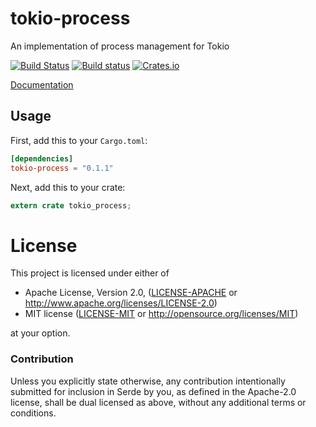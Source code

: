# tokio-process

An implementation of process management for Tokio

[![Build Status](https://travis-ci.org/alexcrichton/tokio-process.svg?branch=master)](https://travis-ci.org/alexcrichton/tokio-process)
[![Build status](https://ci.appveyor.com/api/projects/status/43c8g7fy801e5902?svg=true)](https://ci.appveyor.com/project/alexcrichton/tokio-process)
[![Crates.io](https://img.shields.io/crates/v/tokio-process.svg?maxAge=2592000)](https://crates.io/crates/tokio-process)

[Documentation](https://docs.rs/tokio-process)

## Usage

First, add this to your `Cargo.toml`:

```toml
[dependencies]
tokio-process = "0.1.1"
```

Next, add this to your crate:

```rust
extern crate tokio_process;
```


# License

This project is licensed under either of

 * Apache License, Version 2.0, ([LICENSE-APACHE](LICENSE-APACHE) or
   http://www.apache.org/licenses/LICENSE-2.0)
 * MIT license ([LICENSE-MIT](LICENSE-MIT) or
   http://opensource.org/licenses/MIT)

at your option.

### Contribution

Unless you explicitly state otherwise, any contribution intentionally submitted
for inclusion in Serde by you, as defined in the Apache-2.0 license, shall be
dual licensed as above, without any additional terms or conditions.
